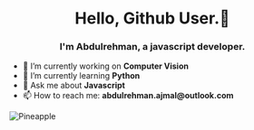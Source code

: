 <h1 align="center"> Hello, Github User.👋 </h1>
<h3 align="center">I'm Abdulrehman, a javascript developer. </h3>
<div>
<div display="flex">
 <ul>
  <li>🔭 I’m currently working on <strong>Computer Vision</strong></li>
  <li>🌱 I’m currently learning <strong>Python</strong></li>
  <li>💬 Ask me about <strong>Javascript</strong></li>
  <li>📫 How to reach me: <strong>abdulrehman.ajmal@outlook.com </strong></li>
 </ul>
</div>

<div><img align="center" src="https://github-readme-stats.vercel.app/api/top-langs?username=Pineapple-1&show_icons=true&locale=en&layout=compact" alt="Pineapple" /></div>
</div>
